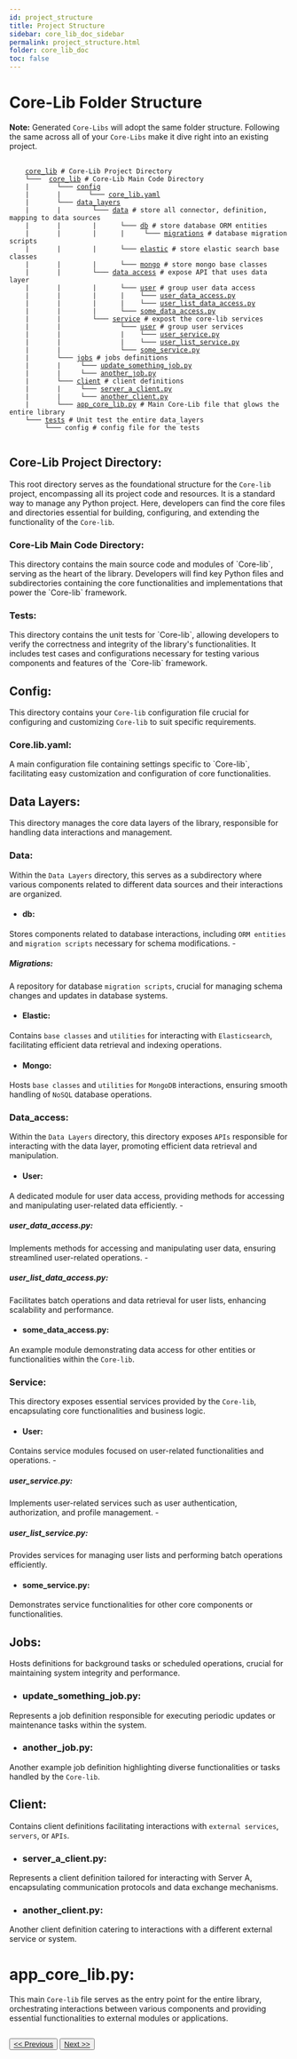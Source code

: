 ```yaml
---
id: project_structure
title: Project Structure
sidebar: core_lib_doc_sidebar
permalink: project_structure.html
folder: core_lib_doc
toc: false
---
```


# Core-Lib Folder Structure

**Note:** Generated `Core-Libs` will adopt the same folder structure. Following the same across all of your `Core-Libs` make it dive right into an existing project. 

<pre>
    <code>
    <a href="#core-lib-project-directory">core_lib</a> # Core-Lib Project Directory
    └───  <a href="#core-lib-main-code-directory">core_lib</a> # Core-Lib Main Code Directory
    |       └─── <a href="#config">config</a>
    |       |       └─── <a href="#core-lib-yaml">core_lib.yaml</a>
    |       └─── <a href="#data-layers">data_layers</a>
    |       |        └─── <a href="#data">data</a> # store all connector, definition, mapping to data sources
    |       |        |      └─── <a href="#db">db</a> # store database ORM entities
    |       |        |      |     └─── <a href="#migrations">migrations</a> # database migration scripts
    |       |        |      └─── <a href="#elastic">elastic</a> # store elastic search base classes
    |       |        |      └─── <a href="#mongo">mongo</a> # store mongo base classes
    |       |        └─── <a href="#data_access">data access</a> # expose API that uses data layer
    |       |        |	    └─── <a href="#user">user</a> # group user data access
    |       |        |	    |    └─── <a href="#user_data_access-py">user_data_access.py</a>
    |       |        |	    |    └─── <a href="#user_list_data_access-py">user_list_data_access.py</a>
    |       |        |	    └─── <a href="#some_data_access-py">some_data_access.py</a>
    |       |        └─── <a href="#service">service</a> # expost the core-lib services
    |       |               └─── <a href="#user-1">user</a> # group user services
    |       |               |    └─── <a href="#user_service-py">user_service.py</a>
    |       |        	    |    └─── <a href="#user_list_service-py">user_list_service.py</a>
    |       |        	    └─── <a href="#some_service-py">some_service.py</a>
    |       └─── <a href="#jobs">jobs</a> # jobs definitions
    |       |	  └─── <a href="#update_something_job-py">update_something_job.py</a>
    |       |	  └─── <a href="#another_job-py">another_job.py</a>
    |       └─── <a href="#client">client</a> # client definitions
    |       |	  └─── <a href="#server_a_client-py">server_a_client.py</a>
    |       |	  └─── <a href="#another_client-py">another_client.py</a>
    |       └─── <a href="#app_core_libpy">app_core_lib.py</a> # Main Core-Lib file that glows the entire library 
    └─── <a href="#tests">tests</a> # Unit test the entire data_layers
     	 └─── config # config file for the tests
    </code>
</pre>

## Core-Lib Project Directory:
This root directory serves as the foundational structure for the `Core-lib` project, encompassing all its project code and resources. It is a standard way to manage any Python project. Here, developers can find the core files and directories essential for building, configuring, and extending the functionality of the `Core-lib`.

<h3>Core-Lib Main Code Directory:</h3>
This directory contains the main source code and modules of `Core-lib`, serving as the heart of the library. Developers will find key Python files and subdirectories containing the core functionalities and implementations that power the `Core-lib` framework.

<h3>Tests:</h3>
This directory contains the unit tests for `Core-lib`, allowing developers to verify the correctness and integrity of the library's functionalities. It includes test cases and configurations necessary for testing various components and features of the `Core-lib` framework.

## Config:
This directory contains your `Core-lib` configuration file crucial for configuring and customizing `Core-lib` to suit specific requirements.

<h3>Core.lib.yaml:</h3>
A main configuration file containing settings specific to `Core-lib`, facilitating easy customization and configuration of core functionalities.

## Data Layers:
This directory manages the core data layers of the library, responsible for handling data interactions and management.

### Data:
Within the `Data Layers` directory, this serves as a subdirectory where various components related to different data sources and their interactions are organized.
- <h4>db:</h4>
Stores components related to database interactions, including `ORM entities` and `migration scripts` necessary for schema modifications.
    - <h5>Migrations:</h5> A repository for database `migration scripts`, crucial for managing schema changes and updates in database systems.

- <h4>Elastic:</h4>
Contains `base classes` and `utilities` for interacting with `Elasticsearch`, facilitating efficient data retrieval and indexing operations.

- <h4>Mongo:</h4>
Hosts `base classes` and `utilities` for `MongoDB` interactions, ensuring smooth handling of `NoSQL` database operations.


### Data_access:
Within the `Data Layers` directory, this directory exposes `APIs` responsible for interacting with the data layer, promoting efficient data retrieval and manipulation.

- <h4>User:</h4>
A dedicated module for user data access, providing methods for accessing and manipulating user-related data efficiently.
    - <h5>user_data_access.py:</h5> Implements methods for accessing and manipulating user data, ensuring streamlined user-related operations.
    - <h5>user_list_data_access.py:</h5> Facilitates batch operations and data retrieval for user lists, enhancing scalability and performance.

- <h4>some_data_access.py:</h4>
An example module demonstrating data access for other entities or functionalities within the `Core-lib`.

### Service:
This directory exposes essential services provided by the `Core-lib`, encapsulating core functionalities and business logic.

- <h4>User:</h4>
Contains service modules focused on user-related functionalities and operations.
    - <h5>user_service.py:</h5> Implements user-related services such as user authentication, authorization, and profile management.
    - <h5>user_list_service.py:</h5> Provides services for managing user lists and performing batch operations efficiently.

- <h4>some_service.py:</h4>
Demonstrates service functionalities for other core components or functionalities.

## Jobs:
Hosts definitions for background tasks or scheduled operations, crucial for maintaining system integrity and performance.
- <h3>update_something_job.py:</h3>
Represents a job definition responsible for executing periodic updates or maintenance tasks within the system.
- <h3>another_job.py:</h3>
Another example job definition highlighting diverse functionalities or tasks handled by the `Core-lib`.

## Client:
Contains client definitions facilitating interactions with `external services`, `servers`, or `APIs`.
- <h3>server_a_client.py:</h3>
Represents a client definition tailored for interacting with Server A, encapsulating communication protocols and data exchange mechanisms.
- <h3>another_client.py:</h3>
Another client definition catering to interactions with a different external service or system.

# app_core_lib.py:
This main `Core-lib` file serves as the entry point for the entire library, orchestrating interactions between various components and providing essential functionalities to external modules or applications.

<div style="margin-top:2em">
    <button class="pagePrevious-btn"><a href="/advantages.html"><< Previous</a></button>
    <button class="pageNext-btn"><a href="/core_lib_main_class.html">Next >></a></button>
</div>